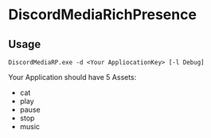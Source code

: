 # DiscordMediaRichPresence

## Usage
`DiscordMediaRP.exe -d <Your AppliocationKey> [-l Debug]`

Your Application should have 5 Assets:
- cat
- play
- pause
- stop
- music